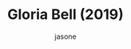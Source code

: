 ---
title: "Gloria Bell (2019)"
blurb: "This movie had me falling asleep..."
categories: [review,movie,Drama,Romance]
image: /img/2019/04/gloria-bell-4-cover.jpg
author: jasone
youtube: 1L1PApqOP7I
reviewInfo:
   final-verdict: "This movie had me falling asleep. Uneventful is the one word to describe Gloria Bell."
   rating: 70
subjectInfo:
   type: movie
   name: "Gloria Bell"
   sameAs: "http://www.imdb.com/title/tt6902696"
   image: "https://image.tmdb.org/t/p/original/ua34uW49DfpFyV61aT3l7SKN3TV.jpg"
   director: "Sebastián Lelio"
   dateCreated: "2019-03-07"
published: True
---